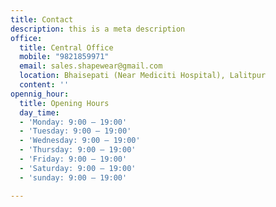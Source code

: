 ```yaml
---
title: Contact
description: this is a meta description
office:
  title: Central Office
  mobile: "9821859971"
  email: sales.shapewear@gmail.com
  location: Bhaisepati (Near Mediciti Hospital), Lalitpur
  content: ''
opennig_hour:
  title: Opening Hours
  day_time:
  - 'Monday: 9:00 – 19:00'
  - 'Tuesday: 9:00 – 19:00'
  - 'Wednesday: 9:00 – 19:00'
  - 'Thursday: 9:00 – 19:00'
  - 'Friday: 9:00 – 19:00'
  - 'Saturday: 9:00 – 19:00'
  - 'sunday: 9:00 – 19:00'

---
```

>     